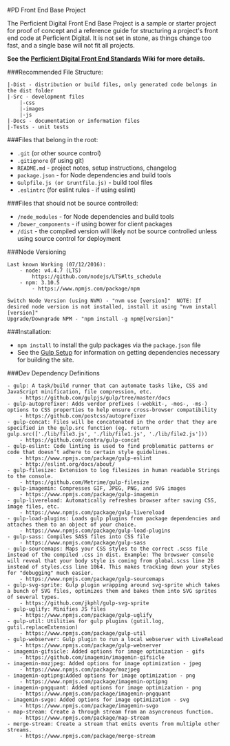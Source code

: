 #PD Front End Base Project

The Perficient Digital Front End Base Project is a sample or starter project for proof of concept and a reference guide for structuring a project's front end code at Perficient Digital.  It is not set in stone, as things change too fast, and a single base will not fit all projects.  

**See the [Perficient Digital Front End Standards](https://github.com/EnlightenAgency/EnlBase/wiki/Enlighten-Front-End-Standards) Wiki for more details.**

###Recommended File Structure:

    |-Dist - distribution or build files, only generated code belongs in the dist folder
    |-Src - development files
        |-css
        |-images
        |-js
    |-Docs - documentation or information files
    |-Tests - unit tests

###Files that belong in the root:

 - `.git` (or other source control)
 - `.gitignore` (if using git)
 - `README.md` - project notes, setup instructions, changelog
 - `package.json` - for Node dependencies and build tools
 - `Gulpfile.js (or Gruntfile.js)` - build tool files
 - `.eslintrc` (for eslint rules - if using eslint)

###Files that should not be source controlled:

 - `/node_modules` - for Node dependencies and build tools
 - `/bower_components` - if using bower for client packages
 - `/dist` - the compiled version will likely not be source controlled unless using source control for deployment

###Node Versioning

    Last known Working (07/12/2016):
    	- node: v4.4.7 (LTS)
    		https://github.com/nodejs/LTS#lts_schedule
        - npm: 3.10.5
        	- https://www.npmjs.com/package/npm

    Switch Node Version (using NVM) - "nvm use [version]"  NOTE: If desired node version is not installed, install it using "nvm install [version]"
	Upgrade/Downgrade NPM - "npm install -g npm@[version]"

###Installation:

 - `npm install` to install the gulp packages via the `package.json` file
 - See the [Gulp Setup](https://github.com/EnlightenAgency/EnlBase/wiki/Gulp-Setup) for information on getting dependencies necessary for building the site.

###Dev Dependency Definitions

	- gulp: A task/build runner that can automate tasks like, CSS and JavaScript minification, file compression, etc.
		- https://github.com/gulpjs/gulp/tree/master/docs
	- gulp-autoprefixer: Adds verdor prefixes (-webkit-, -mos-, -ms-) options to CSS properties to help ensure cross-browser compatibility
		- https://github.com/postcss/autoprefixer
	- gulp-concat: Files will be concatenated in the order that they are specified in the gulp.src function (eg. return gulp.src(['./lib/file3.js', './lib/file1.js', './lib/file2.js']))
		- https://github.com/contra/gulp-concat
	- gulp-eslint: Code linting is used to find problematic patterns or code that doesn’t adhere to certain style guidelines.
		- https://www.npmjs.com/package/gulp-eslint
		- http://eslint.org/docs/about/
	- gulp-filesize: Extension to log filesizes in human readable Strings to the console.
		- https://github.com/Metrime/gulp-filesize
	- gulp-imagemin: Compresses GIF, JPEG, PNG, and SVG images
		- https://www.npmjs.com/package/gulp-imagemin
	- gulp-livereload: Automatically refreshes browser after saving CSS, image files, etc.
		- https://www.npmjs.com/package/gulp-livereload
	- gulp-load-plugins: Loads gulp plugins from package dependencies and attaches them to an object of your choice.
		- https://www.npmjs.com/package/gulp-load-plugins
	- gulp-sass: Compiles SASS files into CSS file
		- https://www.npmjs.com/package/gulp-sass
	- gulp-sourcemaps: Maps your CSS styles to the correct .scss file instead of the compiled .css in dist. Example: The browswer console will reveal that your body style is coming from global.scss line 28 instead of styles.css line 1064. This makes tracking down your styles for "debugging" much easier.
		- https://www.npmjs.com/package/gulp-sourcemaps
	- gulp-svg-sprite: Gulp plugin wrapping around svg-sprite which takes a bunch of SVG files, optimizes them and bakes them into SVG sprites of several types.
		- https://github.com/jkphl/gulp-svg-sprite
	- gulp-uglify: Minifies JS files
		- https://www.npmjs.com/package/gulp-uglify
	- gulp-util: Utilities for gulp plugins (gutil.log, gutil.replaceExtension)
		- https://www.npmjs.com/package/gulp-util
	- gulp-webserver: Gulp plugin to run a local webserver with LiveReload
		- https://www.npmjs.com/package/gulp-webserver
	- imagemin-gifsicle: Added options for image optimization - gifs
		- https://github.com/imagemin/imagemin-gifsicle
	- imagemin-mozjpeg: Added options for image optimization - jpeg
		- https://www.npmjs.com/package/mozjpeg
	- imagemin-optipng:Added options for image optimization - png
		- https://www.npmjs.com/package/imagemin-optipng
	- imagemin-pngquant: Added options for image optimization - png
		- https://www.npmjs.com/package/imagemin-pngquant
	- imagemin-svgo: Added options for image optimization - svg
		- https://www.npmjs.com/package/imagemin-svgo
	- map-stream: Create a through stream from an asyncronous function.
		- https://www.npmjs.com/package/map-stream
	- merge-stream: Create a stream that emits events from multiple other streams.
		- https://www.npmjs.com/package/merge-stream 